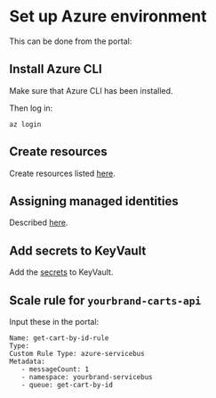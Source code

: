 # Set up Azure environment

This can be done from the portal:

## Install Azure CLI

Make sure that Azure CLI has been installed.

Then log in:

```
az login
```

## Create resources

Create resources listed [here](resources.md).

## Assigning managed identities

Described [here](identities-and-permissions.md).

## Add secrets to KeyVault

Add the [secrets](secrets.md) to KeyVault.

## Scale rule for ``yourbrand-carts-api``

Input these in the portal:

```
Name: get-cart-by-id-rule
Type: 
Custom Rule Type: azure-servicebus
Metadata:
   - messageCount: 1
   - namespace: yourbrand-servicebus
   - queue: get-cart-by-id
```
